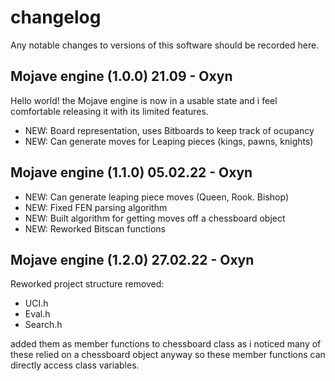 # changelog

Any notable changes to versions of this software should be recorded here.

## Mojave engine (1.0.0) 21.09 - Oxyn

Hello world! the Mojave engine is now in a usable state and i feel comfortable releasing it with its limited features.

- NEW: Board representation, uses Bitboards to keep track of ocupancy
- NEW: Can generate moves for Leaping pieces (kings, pawns, knights)

## Mojave engine (1.1.0) 05.02.22 - Oxyn

- NEW: Can generate leaping piece moves (Queen, Rook. Bishop) 
- NEW: Fixed FEN parsing algorithm
- NEW: Built algorithm for getting moves off a chessboard object
- NEW: Reworked Bitscan functions

## Mojave engine (1.2.0) 27.02.22  - Oxyn

Reworked project structure removed:
- UCI.h
- Eval.h
- Search.h

added them as member functions to chessboard class as i noticed many of these relied on a 
chessboard object anyway so these member functions can directly access class variables.